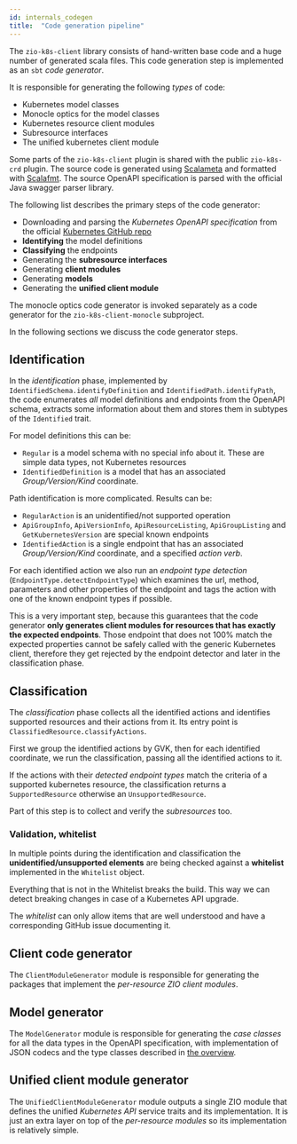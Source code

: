 ```yaml
---
id: internals_codegen
title:  "Code generation pipeline"
---
```


The `zio-k8s-client` library consists of hand-written base code and a huge number of generated scala files. This code generation step is implemented as an `sbt` _code generator_. 

It is responsible for generating the following _types_ of code:
- Kubernetes model classes
- Monocle optics for the model classes
- Kubernetes resource client modules
- Subresource interfaces
- The unified kubernetes client module

Some parts of the `zio-k8s-client` plugin is shared with the public `zio-k8s-crd` plugin. The source code is generated using [Scalameta](https://scalameta.org/) and formatted with [Scalafmt](https://scalameta.org/scalafmt/). The source OpenAPI specification is parsed with the official Java swagger parser library.

The following list describes the primary steps of the code generator:

- Downloading and parsing the _Kubernetes OpenAPI specification_ from the official [Kubernetes GitHub repo](https://github.com/kubernetes/kubernetes/)
- **Identifying** the model definitions
- **Classifying** the endpoints
- Generating the **subresource interfaces**
- Generating **client modules**
- Generating **models**
- Generating the **unified client module**

The monocle optics code generator is invoked separately as a code generator for the `zio-k8s-client-monocle` subproject.

In the following sections we discuss the code generator steps.

## Identification
In the _identification_ phase, implemented by `IdentifiedSchema.identifyDefinition` and `IdentifiedPath.identifyPath`, the code enumerates _all_ model definitions and endpoints from the OpenAPI schema, extracts some information about them and stores them in subtypes of the `Identified` trait.

For model definitions this can be:
- `Regular` is a model schema with no special info about it. These are simple data types, not Kubernetes resources
- `IdentifiedDefinition` is a model that has an associated _Group/Version/Kind_ coordinate.

Path identification is more complicated. Results can be:
- `RegularAction` is an unidentified/not supported operation
- `ApiGroupInfo`, `ApiVersionInfo`, `ApiResourceListing`, `ApiGroupListing` and `GetKubernetesVersion` are special known endpoints 
- `IdentifiedAction` is a single endpoint that has an associated _Group/Version/Kind_ coordinate, and a specified _action verb_.

For each identified action we also run an _endpoint type detection_ (`EndpointType.detectEndpointType`) which examines the url, method, parameters and other properties of the endpoint and tags the action with one of the known endpoint types if possible.

This is a very important step, because this guarantees that the code generator **only generates client modules for resources that has exactly the expected endpoints**. Those endpoint that does not 100% match the expected properties cannot be safely called with the generic Kubernetes client, therefore they get rejected by the endpoint detector and later in the classification phase.

## Classification
The _classification_ phase collects all the identified actions and identifies supported resources and their actions from it. Its entry point is `ClassifiedResource.classifyActions`.

First we group the identified actions by GVK, then for each identified coordinate, we run the classification, passing all the identified actions to it. 

If the actions with their _detected endpoint types_ match the criteria of a supported kubernetes resource, the classification returns a `SupportedResource` otherwise an `UnsupportedResource`. 

Part of this step is to collect and verify the _subresources_ too.

### Validation, whitelist
In multiple points during the identification and classification the **unidentified/unsupported elements** are being checked against a **whitelist** implemented in the `Whitelist` object.

Everything that is not in the Whitelist breaks the build. This way we can detect breaking changes in case of a Kubernetes API upgrade.

The _whitelist_ can only allow items that are well understood and have a corresponding GitHub issue documenting it.

## Client code generator
The `ClientModuleGenerator` module is responsible for generating the packages that implement the _per-resource ZIO client modules_.

## Model generator
The `ModelGenerator` module is responsible for generating the _case classes_ for all the data types in the OpenAPI specification, with implementation of JSON codecs and the type classes described in [the overview](../overview/generic.md).

## Unified client module generator
The `UnifiedClientModuleGenerator` module outputs a single ZIO module that defines the unified _Kubernetes API_ service traits and its implementation. It is just an extra layer on top of the _per-resource modules_ so its implementation is relatively simple.
